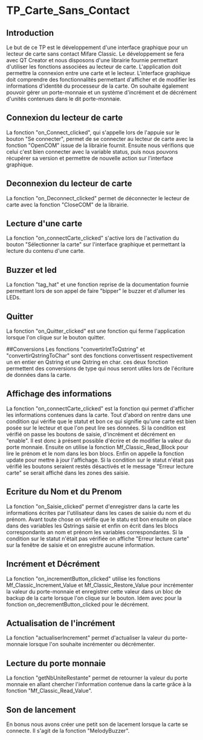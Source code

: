 # TP_Carte_Sans_Contact

## Introduction
Le but de ce TP est  le développement d'une interface graphique pour un lecteur de carte
sans contact Mifare Classic. Le développement se fera avec QT Creator et nous disposons d'une 
librairie fournie permettant d'utiliser les fonctions associées au lecteur de carte.
L'application doit permettre la connexion entre une carte et le lecteur.
L'interface graphique doit comprendre des fonctionnalités permettant d'afficher et de modifier
les informations d'identité du processeur de la carte. On souhaite également pouvoir gérer
un porte-monnaie et un système d'incrément et de décrément d'unités contenues dans le dit
porte-monnaie.

## Connexion du lecteur de carte
La fonction "on_Connect_clicked", qui s'appelle lors de l'appuie sur le bouton "Se connecter", permet de se connecter au lecteur de carte avec la fonction "OpenCOM" issue de la librairie fournit. Ensuite nous vérifions que celui c'est bien connecter avec la variable status, puis nous pouvons récupérer sa version et permettre de nouvelle action sur l'interface graphique.

## Deconnexion du lecteur de carte
La fonction "on_Deconnect_clicked" permet de déconnecter le lecteur de carte avec la fonction "CloseCOM" de la librairie.

## Lecture d'une carte
La fonction "on_connectCarte_clicked" s'active lors de l'activation du bouton "Sélectionner la carte" sur l'interface graphique et permettant la lecture du contenu d'une carte. 

## Buzzer et led
La fonction "tag_hat" et une fonction reprise de la documentation fournie permettant lors de son appel de faire "bipper" le buzzer et d'allumer les LEDs.

## Quitter
La fonction "on_Quitter_clicked" est une fonction qui ferme l'application lorsque l'on clique sur le bouton quitter.

##Conversions
Les fonctions "convertirIntToQstring" et "convertirQstringToChar"  sont des fonctions convertissent respectivement un en entier en Qstring et une Qstring en char.
ces deux fonction permettent des conversions de type qui nous seront utiles lors de l'écriture de données dans la carte.

## Affichage des informations
La fonction "on_connectCarte_clicked" est la fonction qui permet d'afficher les informations contenues dans la carte.
Tout d'abord on rentre dans une condition qui vérifie que le statut et bon ce qui signifie qu'une carte est bien posée sur le lecteur et que l'on peut lire ses données.
Si la condition est vérifié on passe les boutons de saisie, d'incrément et décrément en "enable". Il est donc à présent possible d'écrire et de modifier la valeur du porte monnaie. Ensuite on utilise la fonction  Mf_Classic_Read_Block pour lire le prénom et le nom dans les bon blocs. Enfin on appelle la fonction update pour mettre à jour l'affichage.
Si la condition sur le statut n'était pas vérifié les boutons seraient restés désactivés et le message "Erreur lecture carte" se serait affiché dans les zones des saisie.

## Ecriture du Nom et du Prenom
La fonction "on_Saisie_clicked" permet d'enregistrer dans la carte les informations écrites par l'utilisateur dans les cases de saisie du nom et du prénom.
Avant toute chose on vérifie que le statu est bon ensuite on place dans des variables les Qstrings saisie et enfin on écrit dans les blocs correspondants an nom et prénom les variables correspondantes.
Si la condition sur le statut n'était pas vérifiée on affiche "Erreur lecture carte" sur la fenêtre de saisie et on enregistre aucune information.

## Incrément et Décrément
La fonction "on_incrementButton_clicked" utilise les fonctions Mf_Classic_Increment_Value et Mf_Classic_Restore_Value pour incrémenter la valeur du porte-monnaie et enregistrer cette valeur dans un bloc de backup de la carte lorsque l'on clique sur le bouton. Idem avec pour la fonction on_decrementButton_clicked pour le décrément.

## Actualisation de l'incrément
La fonction "actualiserIncrement" permet d'actualiser la valeur du porte-monnaie lorsque l'on souhaite incrémenter ou décrémenter.

## Lecture du porte monnaie
La fonction "getNbUniteRestante" permet de retourner la valeur du porte monnaie en allant chercher l'information contenue dans la carte grâce à la fonction "Mf_Classic_Read_Value".

## Son de lancement
En bonus nous avons créer une petit son de lacement lorsque la carte se connecte. Il s'agit de la fonction "MelodyBuzzer".
